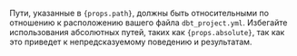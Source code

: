 <span>Пути, указанные в <code>{props.path}</code>, должны быть относительными по отношению к расположению вашего файла `dbt_project.yml`. Избегайте использования абсолютных путей, таких как <code>{props.absolute}</code>, так как это приведет к непредсказуемому поведению и результатам.</span>